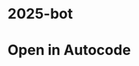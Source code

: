 # 2025-bot
Open in Autocode
===============

[<img  data-src="https://deploy.stdlib.com/static/images/deploy.svg" width="192">](https://deploy.stdlib.com/)
